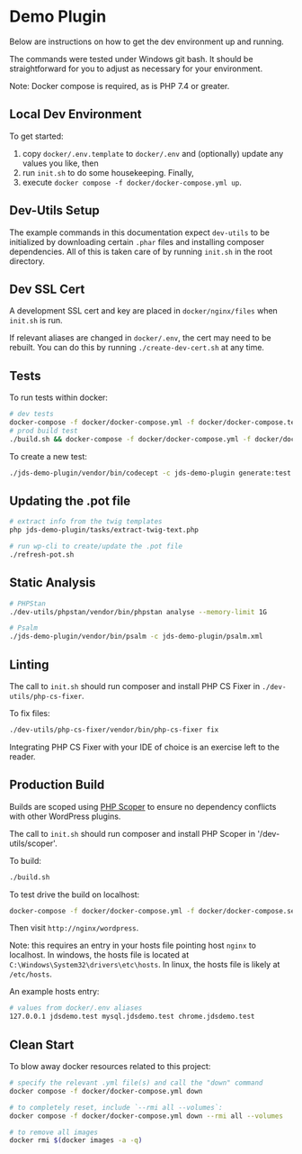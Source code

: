 # Demo Plugin

Below are instructions on how to get the dev environment up and running.

The commands were tested under Windows git bash. It should be straightforward for you
to adjust as necessary for your environment.

Note: Docker compose is required, as is PHP 7.4 or greater.

## Local Dev Environment

To get started:

1. copy `docker/.env.template` to `docker/.env` and (optionally) update any values you like, then
2. run `init.sh` to do some housekeeping. Finally,
3. execute `docker compose -f docker/docker-compose.yml up`.

## Dev-Utils Setup

The example commands in this documentation expect `dev-utils` to be initialized by downloading
certain `.phar` files and installing composer dependencies. All of this is taken care of by 
running `init.sh` in the root directory.

## Dev SSL Cert

A development SSL cert and key are placed in `docker/nginx/files` when `init.sh` is run.

If relevant aliases are changed in `docker/.env`, the cert may need to be rebuilt. You can do this by running
`./create-dev-cert.sh` at any time.

## Tests

To run tests within docker:

```bash
# dev tests
docker-compose -f docker/docker-compose.yml -f docker/docker-compose.tests.yml up --exit-code-from codeception --abort-on-container-exit
# prod build test
./build.sh && docker-compose -f docker/docker-compose.yml -f docker/docker-compose.tests.yml -f docker/docker-compose.tests.prod.yml up --exit-code-from codeception --abort-on-container-exit
```

To create a new test:

```bash
./jds-demo-plugin/vendor/bin/codecept -c jds-demo-plugin generate:test unit FileSystem
```

## Updating the .pot file

```bash
# extract info from the twig templates
php jds-demo-plugin/tasks/extract-twig-text.php

# run wp-cli to create/update the .pot file
./refresh-pot.sh
```

## Static Analysis

```bash
# PHPStan
./dev-utils/phpstan/vendor/bin/phpstan analyse --memory-limit 1G

# Psalm
./jds-demo-plugin/vendor/bin/psalm -c jds-demo-plugin/psalm.xml
```

## Linting

The call to `init.sh` should run composer and install PHP CS Fixer in `./dev-utils/php-cs-fixer`.

To fix files:

```bash
./dev-utils/php-cs-fixer/vendor/bin/php-cs-fixer fix
```

Integrating PHP CS Fixer with your IDE of choice is an exercise left to the reader.

## Production Build

Builds are scoped using [PHP Scoper](https://github.com/humbug/php-scoper) to ensure no dependency conflicts with other
WordPress plugins.

The call to `init.sh` should run composer and install PHP Scoper in '/dev-utils/scoper'.

To build:

```bash
./build.sh
```

To test drive the build on localhost:

```bash
docker-compose -f docker/docker-compose.yml -f docker/docker-compose.serve-prod-build.yml up --abort-on-container-exit --exit-code-from php
```

Then visit `http://nginx/wordpress`.

Note: this requires an entry in your hosts file pointing host `nginx` to localhost.  In windows, the hosts file is 
located at `C:\Windows\System32\drivers\etc\hosts`. In linux, the hosts file is likely at `/etc/hosts`.

An example hosts entry:

```bash
# values from docker/.env aliases
127.0.0.1 jdsdemo.test mysql.jdsdemo.test chrome.jdsdemo.test
```

## Clean Start

To blow away docker resources related to this project:

```bash
# specify the relevant .yml file(s) and call the "down" command
docker compose -f docker/docker-compose.yml down

# to completely reset, include `--rmi all --volumes`:
docker compose -f docker/docker-compose.yml down --rmi all --volumes

# to remove all images
docker rmi $(docker images -a -q)
```
